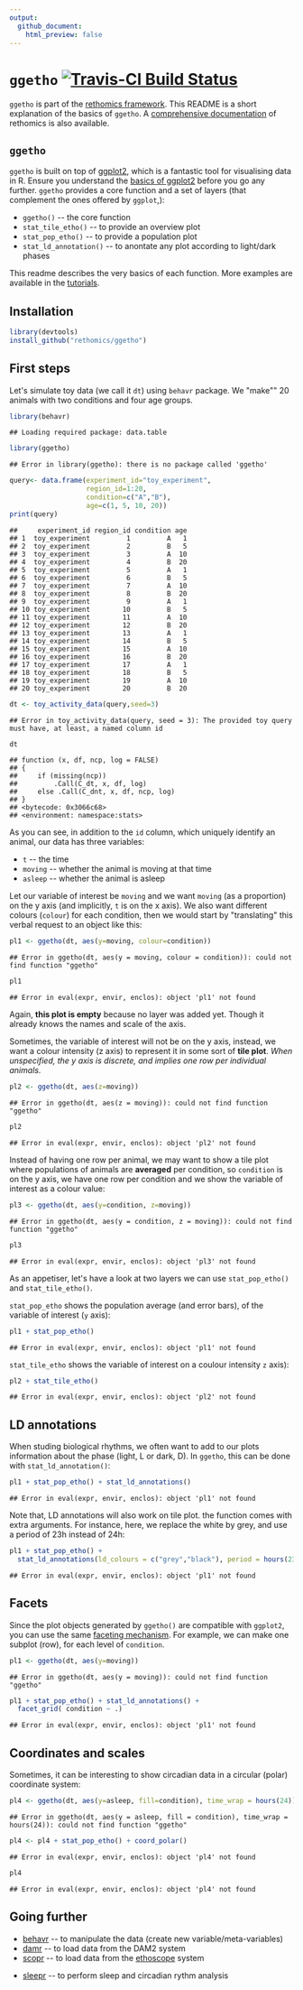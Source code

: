 ```yaml
---
output:
  github_document:
    html_preview: false
---
```


# `ggetho` [![Travis-CI Build Status](https://travis-ci.org/rethomics/ggetho.svg?branch=master)](https://travis-ci.org/rethomics/ggetho)

<!-- [![AppVeyor Build Status](https://ci.appveyor.com/api/projects/status/github/tidyverse/hms?branch=master&svg=true)](https://ci.appveyor.com/project/tidyverse/hms)  -->

<!-- [![Coverage Status](https://img.shields.io/codecov/c/github/tidyverse/hms/master.svg)](https://codecov.io/github/tidyverse/hms?branch=master) [![CRAN_Status_Badge](http://www.r-pkg.org/badges/version/hms)](https://cran.r-project.org/package=hms) -->

`ggetho` is part of the [rethomics framework](todo.html).
This README is a short explanation of the basics of `ggetho`.
A [comprehensive documentation](todo.html) of rethomics is also available.

## `ggetho`

`ggetho` is built on top of [ggplot2](), which is a fantastic tool for visualising data in R.
Ensure you understand the [basics of ggplot2]() before you go any further.
`ggetho` provides a core function and a set of layers (that complement the ones offered by `ggplot`,):

* `ggetho()` -- the core function
* `stat_tile_etho()` -- to provide an overview plot 
* `stat_pop_etho()` -- to provide a population plot
* `stat_ld_annotation()` -- to anontate any plot according to light/dark phases


This readme describes the very basics of each function. 
More examples are available in the [tutorials](todo.html).

## Installation


```r
library(devtools)
install_github("rethomics/ggetho")
```


## First steps

Let's simulate toy data (we call it `dt`) using `behavr` package. 
We "make"" 20 animals with two conditions and four age groups.

```r
library(behavr)
```

```
## Loading required package: data.table
```

```r
library(ggetho)
```

```
## Error in library(ggetho): there is no package called 'ggetho'
```

```r
query<- data.frame(experiment_id="toy_experiment",
                   region_id=1:20,
                   condition=c("A","B"),
                   age=c(1, 5, 10, 20))
print(query)
```

```
##     experiment_id region_id condition age
## 1  toy_experiment         1         A   1
## 2  toy_experiment         2         B   5
## 3  toy_experiment         3         A  10
## 4  toy_experiment         4         B  20
## 5  toy_experiment         5         A   1
## 6  toy_experiment         6         B   5
## 7  toy_experiment         7         A  10
## 8  toy_experiment         8         B  20
## 9  toy_experiment         9         A   1
## 10 toy_experiment        10         B   5
## 11 toy_experiment        11         A  10
## 12 toy_experiment        12         B  20
## 13 toy_experiment        13         A   1
## 14 toy_experiment        14         B   5
## 15 toy_experiment        15         A  10
## 16 toy_experiment        16         B  20
## 17 toy_experiment        17         A   1
## 18 toy_experiment        18         B   5
## 19 toy_experiment        19         A  10
## 20 toy_experiment        20         B  20
```

```r
dt <- toy_activity_data(query,seed=3)
```

```
## Error in toy_activity_data(query, seed = 3): The provided toy query must have, at least, a named column id
```

```r
dt
```

```
## function (x, df, ncp, log = FALSE) 
## {
##     if (missing(ncp)) 
##         .Call(C_dt, x, df, log)
##     else .Call(C_dnt, x, df, ncp, log)
## }
## <bytecode: 0x3066c68>
## <environment: namespace:stats>
```
As you can see, in addition to the `id` column,
which uniquely identify an animal, our data has three variables: 

* `t` -- the time
* `moving` -- whether the animal is moving at that time
* `asleep` -- whether the animal is asleep


Let our variable of interest be `moving` and we want `moving` (as a proportion) on the y axis (and implicitly, `t` is on the x axis).
We also want different colours (`colour`) for each condition,
then we would start by "translating" this verbal request to an object like this:

```r
pl1 <- ggetho(dt, aes(y=moving, colour=condition))
```

```
## Error in ggetho(dt, aes(y = moving, colour = condition)): could not find function "ggetho"
```

```r
pl1
```

```
## Error in eval(expr, envir, enclos): object 'pl1' not found
```

Again, **this plot is empty** because no layer was added yet.
Though it already knows the names and scale of the axis.

Sometimes, the variable of interest will not be on the y axis, instead, we want a colour intensity (z axis) to represent it in some sort of **tile plot**.
*When unspecified, the y axis is discrete, and implies one row per individual animals.*

```r
pl2 <- ggetho(dt, aes(z=moving))
```

```
## Error in ggetho(dt, aes(z = moving)): could not find function "ggetho"
```

```r
pl2
```

```
## Error in eval(expr, envir, enclos): object 'pl2' not found
```


Instead of having one row per animal, we may want to show a tile plot where populations of animals are **averaged** per condition, so `condition` is on the y axis, we have one row per condition and we show the variable of interest as a colour value:

```r
pl3 <- ggetho(dt, aes(y=condition, z=moving))
```

```
## Error in ggetho(dt, aes(y = condition, z = moving)): could not find function "ggetho"
```

```r
pl3
```

```
## Error in eval(expr, envir, enclos): object 'pl3' not found
```


As an appetiser, let's have a look at two layers we can use `stat_pop_etho()` and `stat_tile_etho()`.

`stat_pop_etho` shows the population average (and error bars), of the variable of interest (`y` axis):


```r
pl1 + stat_pop_etho() 
```

```
## Error in eval(expr, envir, enclos): object 'pl1' not found
```

`stat_tile_etho` shows the variable of interest on a coulour intensity `z` axis):


```r
pl2 + stat_tile_etho() 
```

```
## Error in eval(expr, envir, enclos): object 'pl2' not found
```


## LD annotations

When studing biological rhythms, we often want to add to our plots information about the phase (light, L or dark, D). In `ggetho`, this can be done with `stat_ld_annotation()`:


```r
pl1 + stat_pop_etho() + stat_ld_annotations()
```

```
## Error in eval(expr, envir, enclos): object 'pl1' not found
```

Note that, LD annotations will also work on tile plot.
the function comes with extra arguments. 
For instance, here, we replace the white by grey, and use a period of 23h instead of 24h:


```r
pl1 + stat_pop_etho() + 
  stat_ld_annotations(ld_colours = c("grey","black"), period = hours(23))
```

```
## Error in eval(expr, envir, enclos): object 'pl1' not found
```

## Facets

Since the plot objects generated by `ggetho()` are compatible with `ggplot2`, you can use the same [faceting mechanism](http://ggplot2.tidyverse.org/reference/facet_grid.html).
For example, we can make one subplot (row), for each level of `condition`.


```r
pl1 <- ggetho(dt, aes(y=moving))
```

```
## Error in ggetho(dt, aes(y = moving)): could not find function "ggetho"
```

```r
pl1 + stat_pop_etho() + stat_ld_annotations() +
  facet_grid( condition ~ .)
```

```
## Error in eval(expr, envir, enclos): object 'pl1' not found
```

## Coordinates and scales


Sometimes, it can be interesting to show circadian data in a circular (polar) coordinate system:


```r
pl4 <- ggetho(dt, aes(y=asleep, fill=condition), time_wrap = hours(24))
```

```
## Error in ggetho(dt, aes(y = asleep, fill = condition), time_wrap = hours(24)): could not find function "ggetho"
```

```r
pl4 <- pl4 + stat_pop_etho() + coord_polar() 
```

```
## Error in eval(expr, envir, enclos): object 'pl4' not found
```

```r
pl4
```

```
## Error in eval(expr, envir, enclos): object 'pl4' not found
```
 

## Going further

* [behavr](https://github.com/rethomics/behavr) -- to manipulate the data (create new variable/meta-variables)
* [damr](https://github.com/rethomics/damr) -- to load data from the DAM2 system
* [scopr](https://github.com/rethomics/scopr) -- to load data from the [ethoscope](http://gilestrolab.github.io/ethoscope/) system
<!-- * [ggetho](https://github.com/rethomics/ggetho) -- to plot visualise the data -->
* [sleepr](https://github.com/rethomics/sleepr) -- to perform sleep and circadian rythm analysis

